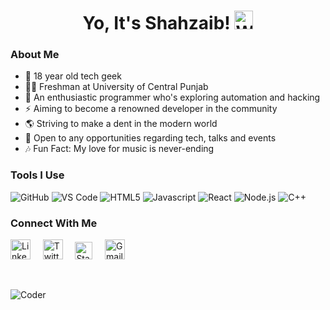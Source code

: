 # <div align="center">Yo, It's Shahzaib! <img src="https://github.com/TheDudeThatCode/TheDudeThatCode/blob/master/Assets/Hi.gif" width="30px" alt="Waving"></div>

### About Me

- 🤖 18 year old tech geek
- 👨‍🎓 Freshman at University of Central Punjab
- 🌌 An enthusiastic programmer who's exploring automation and hacking
- ⚡ Aiming to become a renowned developer in the community  
- 🌎 Striving to make a dent in the modern world
- 🌟 Open to any opportunities regarding tech, talks and events
- 🎶 Fun Fact: My love for music is never-ending

### Tools I Use

![GitHub](https://img.shields.io/badge/-GitHub-181717?style=for-the-badge&logo=github)  ![VS Code](http://img.shields.io/badge/-VS%20Code-007ACC?style=for-the-badge&logo=visual-studio-code&logoColor=ffffff) ![HTML5](https://img.shields.io/badge/-HTML5-%23E44D27?style=for-the-badge&logo=html5&logoColor=ffffff) ![Javascript](https://img.shields.io/badge/javascript%20-%23323330.svg?&style=for-the-badge&logo=javascript&logoColor=%23F7DF1E) ![React](https://img.shields.io/badge/-React-%23282C34?style=for-the-badge&logo=react) ![Node.js](https://img.shields.io/badge/node.js%20-%2343853D.svg?&style=for-the-badge&logo=node.js&logoColor=white) ![C++](https://img.shields.io/badge/c++%20-%2300599C.svg?&style=for-the-badge&logo=c%2B%2B&ogoColor=white)

### Connect With Me

[<img src="https://github.com/TheDudeThatCode/TheDudeThatCode/blob/master/Assets/Linkedin.svg" alt="Linkedin Logo" width="32">](https://www.linkedin.com/in/shahzaibn/) &nbsp; &nbsp; [<img src="https://github.com/TheDudeThatCode/TheDudeThatCode/blob/master/Assets/Twitter.svg" alt="Twitter Logo" width="32">](https://twitter.com/Shahzaib_100) &nbsp; &nbsp; [<img src="https://cdn.svgporn.com/logos/stackoverflow-icon.svg" alt="Stackoverflow Logo" width="28">](https://stackoverflow.com/users/15577151/shahzaib-naseer?tab=profile)  &nbsp; &nbsp; [<img src="https://github.com/TheDudeThatCode/TheDudeThatCode/blob/master/Assets/Gmail.svg" alt="Gmail logo" height="32">](mailto:shahzaib414@gmail.com)

 
<br/>

![Coder](https://cdna.artstation.com/p/assets/images/images/028/102/058/original/pixel-jeff-matrix-s.gif?1593487263)
